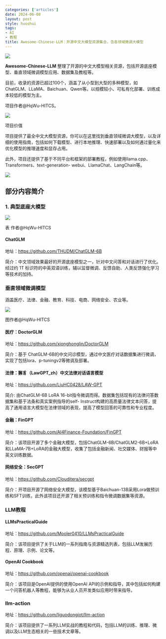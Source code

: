 ```yaml
---
categories: ['articles']
date: 2024-06-08
layout: post
style: huoshui
tags:
- AI
- 教程
title: Awesome-Chinese-LLM：开源中文大模型资源集合，含各领域微调大模型
---
```


![](/assets/images/42bb7fe82fa244a6b475c81ee3958878.png)

**Awesome-Chinese-LLM** 整理了开源的中文大模型相关资源，包括开源底座模型、垂直领域微调模型应用、数据集及教程等。

目前，收录的资源已超过100个，涵盖了从小型到大型的多种模型，如ChatGLM、LLaMA、Baichuan、Qwen等。以规模较小、可私有化部署、训练成本较低的模型为主。

项目作者@HqWu-HITCS。

![](/assets/images/bac1c3bafead4a2fb4b999ffae3d0009.png)  

项目价值

项目提供了最全中文大模型资源，你可以在这里找到垂直领域微调大模型，以及详细的使用指南，包括如何下载模型、进行本地推理、快速部署以及如何通过量化来优化模型的推理速度和显存占用。

此外，项目还提供了基于不同平台和框架的部署教程，例如使用llama.cpp、Transformers、text-generation-
webui、LlamaChat、LangChain等。

![](/assets/images/9ef542e30d4840f6b4075c9780cbfb52.png)

## 部分内容简介

### 1\. 典型底座大模型

![](/assets/images/446cd1e97bcc4b2d9a6e1cb1d9d34cad.png)

表 作者@HqWu-HITCS

#### ChatGLM

地址：https://github.com/THUDM/ChatGLM-6B

简介：中文领域效果最好的开源底座模型之一，针对中文问答和对话进行了优化。经过约 1T
标识符的中英双语训练，辅以监督微调、反馈自助、人类反馈强化学习等技术的加持。

  

### 垂直领域微调模型

涵盖医疗、法律、金融、教育、科技、电商、网络安全、农业等。

![](/assets/images/a7501ce98cac437b9751ce799e8b1fcf.png)

图作者@HqWu-HITCS

#### 医疗：DoctorGLM

地址：https://github.com/xionghonglin/DoctorGLM

简介：基于 ChatGLM-6B的中文问诊模型，通过中文医疗对话数据集进行微调，实现了包括lora、p-tuningv2等微调及部署。

#### 法律：獬豸（LawGPT_zh）中文法律对话语言模型

地址：https://github.com/LiuHC0428/LAW-GPT

简介: 由ChatGLM-6B LoRA 16-bit指令微调而得。数据集包括现有的法律问答数据集和基于法条和真实案例指导的self-
Instruct构建的高质量法律文本问答，提高了通用语言大模型在法律领域的表现，提高了模型回答的可靠性和专业程度。

#### 金融：FinGPT

地址：https://github.com/AI4Finance-Foundation/FinGPT

简介：该项目开源了多个金融大模型，包括ChatGLM-6B/ChatGLM2-6B+LoRA和LLaMA-7B+LoRA的金融大模型，收集了包括金融新闻、社交媒体、财报等中英文训练数据。

#### 网络安全：SecGPT

地址：https://github.com/Clouditera/secgpt

简介：开项目开源了网络安全大模型，该模型基于Baichuan-13B采用Lora做预训练和SFT训练，此外该项目还开源了相关预训练和指令微调数据集等资源。

### LLM教程

#### LLMsPracticalGuide

地址：https://github.com/Mooler0410/LLMsPracticalGuide

简介：该项目提供了关于LLM的一系列指南与资源精选列表，包括LLM发展历程、原理、示例、论文等。

#### OpenAI Cookbook

地址：https://github.com/openai/openai-cookbook

简介：该项目是OpenAI提供的使用OpenAI API的示例和指导，其中包括如何构建一个问答机器人等教程，能够为从业人员开发类似应用时带来指导。

### llm-action

地址：https://github.com/liguodongiot/llm-action

简介：该项目提供了一系列LLM实战的教程和代码，包括LLM的训练、推理、微调以及LLM生态相关的一些技术文章等。